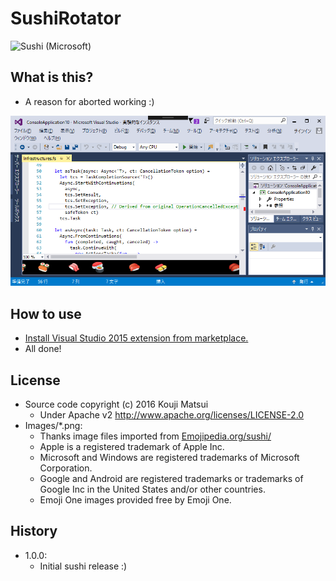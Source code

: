 # SushiRotator
![Sushi (Microsoft)](https://raw.githubusercontent.com/kekyo/CenterCLR.SushiRotator/master/Images/Microsoft.png)

## What is this?
* A reason for aborted working :)

![CenterCLR.SushiRotator](https://raw.githubusercontent.com/kekyo/CenterCLR.SushiRotator/master/CenterCLR.SushiRotator.png)

## How to use
* [Install Visual Studio 2015 extension from marketplace.](https://marketplace.visualstudio.com/items?itemName=CenterCLR.SushiRotator)
* All done!

## License
* Source code copyright (c) 2016 Kouji Matsui
  * Under Apache v2 http://www.apache.org/licenses/LICENSE-2.0
* Images/*.png:
  * Thanks image files imported from [Emojipedia.org/sushi/](http://emojipedia.org/sushi/)
  * Apple is a registered trademark of Apple Inc.
  * Microsoft and Windows are registered trademarks of Microsoft Corporation.
  * Google and Android are registered trademarks or trademarks of Google Inc in the United States and/or other countries.
  * Emoji One images provided free by Emoji One.

## History
* 1.0.0:
  * Initial sushi release :)
